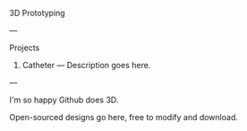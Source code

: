 3D Prototyping

—

Projects

1. Catheter — Description goes here.

—

I'm so happy Github does 3D.

Open-sourced designs go here, free to modify and download.
